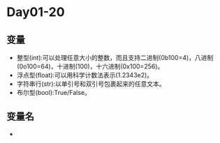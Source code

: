# Day01-20

## 变量

- 整型(int):可以处理任意大小的整数，而且支持二进制(0b100=4)，八进制(0o100=64)，十进制(100)，十六进制(0x100=256)。
- 浮点型(float):可以用科学计数法表示(1.2343e2)。
- 字符串行(str):以单引号和双引号包裹起来的任意文本。
- 布尔型(bool):True/False。

## 变量名

- 